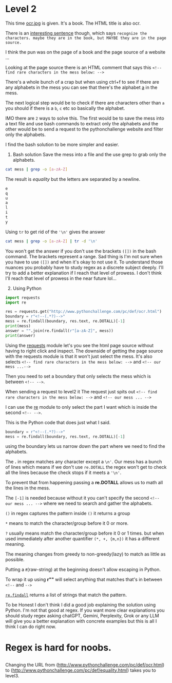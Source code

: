 # Level 2

This time [ocr.jpg](/2/ocr.jpg) is given. It's a book. 
The HTML title is also ocr. 

There is an [interesting sentence](/2/2.png) though,  which says `recognize the characters. maybe they are in the book, but MAYBE they are in the page source.`

I think the pun was on the page of a book and the page source of a website ... 

Looking at the page source there is an HTML comment that says this `<!-- find rare characters in the mess below: -->`

There's a whole bunch of a crap but when using ctrl+f to see if there are any alphabets in the mess you can see that there's the alphabet [a](/2/a.png) in the mess. 

The next logical step would be to check if there are characters other than `a` you should if there is a `b`, `c` etc so basically the alphabet.

IMO there are `2` ways to solve this.
The first would be to save the mess into a text file and use bash commands to extract only the alphabets and the other would be to send a request to the pythonchallenge website and filter only the alphabets. 

I find the bash solution to be more simpler and easier.


1. Bash solution 
Save the mess into a file and the use grep to grab only the alphabets. 

```bash
cat mess | grep -o [a-zA-Z]
```

The result is *equality* but the letters are separated by a newline. 

```bash 
e
q
u
a
l
i
t
y
```

Using `tr` to get rid of the `'\n'` gives the answer 


```bash
cat mess | grep -o [a-zA-Z] | tr -d '\n'
```

You won't get the answer if you don't use the brackets `([])` in the bash command. The brackets represent a range. 
Sad thing is I'm not sure when you have to use `([])` and when it's okay to not use it. 
To understand those nuances you probably have to study regex as a discrete subject deeply. 
I'll try to add a better explanation if I reach that level of prowess.
I don't think I'll reach that level of prowess in the near future lol... 

2. Using Python 


```python
import requests
import re

res = requests.get("http://www.pythonchallenge.com/pc/def/ocr.html")
boundary = r"<!--(.*?)-->"
mess = re.findall(boundary, res.text, re.DOTALL)[-1]
print(mess)
answer = "".join(re.findall(r"[a-zA-Z]", mess))
print(answer)

```


Using the [requests](https://requests.readthedocs.io/en/latest/) module let's you see the html page source without having to right click and inspect.
The downside of getting the page source with the requests module is that it won't just select the mess.
It's also selects `<!-- find rare characters in the mess below: -->` and `<!-- our mess ...-->`


Then you need to set a boundary that only selects the mess which is between `<!-- -->`. 

When sending a request to level2 it The request just spits out `<!-- find rare characters in the mess below: -->` and `<!-- our mess ... -->`

I can use the [re](https://docs.python.org/3/library/re.html) module  to only select the part I want which is inside the second  `<!-- -->`.

This is the Python code that does just what I said.

```python
boundary = r"<!--(.*?)-->"
mess = re.findall(boundary, res.text, re.DOTALL)[-1]
```


using the boundary lets us narrow down the part where we need to find the alphabets. 

The **.** in regex matches any character except a `\n'`. 
Our mess has a bunch of lines which means if we don't use `re.DOTALL` the regex won't get to check all the lines because  the check stops if it meets a `'\n'`. 

To prevent that from happening passing a **re.DOTALL** allows us to math all the lines in the mess. 

The `[-1]` is needed because without it you can't specify the second `<!-- our mess ... -->` where we need to search and gather the alphabets.

`()` in regex captures the pattern inside `()` it returns a group 

`*`  means to match the character/group before it 0 or more. 

`?` usually means match the character/group before it 0 or 1 times. but when used immediately after another quantifier `(*, +, {m,n})`
it has a different meaning.

The meaning changes from greedy to non-greedy(lazy) to match as little as possible.

Putting a **r**(raw-string) at the beginning doesn't allow escaping in Python. 

To wrap it up using **r"<!--(.*?)-->"** will select anything that matches that's in between `<!--` and `-->`

[`re.findall`](https://docs.python.org/3/library/re.html#re.findall) returns a list of strings that match the pattern.

To be Honest I don't think I did a good job explaining the solution using Python. I'm not that good at regex. 
If you want more clear explanations you should study regex asking chatGPT, Gemini, Perplexity, Grok or any LLM will give you a better explanation with concrete examples but this is all I think I can do right now. 

# <p>Regex is hard for noobs. <p> 

Changing the URL from (http://www.pythonchallenge.com/pc/def/ocr.html) to (http://www.pythonchallenge.com/pc/def/equality.html) takes you to level3.